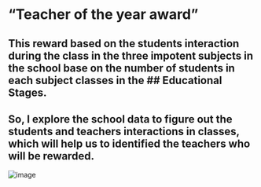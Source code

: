 # “Teacher of the year award”
## This reward based on the students interaction during the class in the three impotent subjects in the school base on the number of students in each subject classes in the ## Educational Stages.
## So, I explore the school data to figure out the students and teachers interactions in classes, which will help us to identified the teachers who will be rewarded.

![image](https://user-images.githubusercontent.com/58159020/137691479-143cb606-ae23-4d32-84e0-201233a168ca.png)

